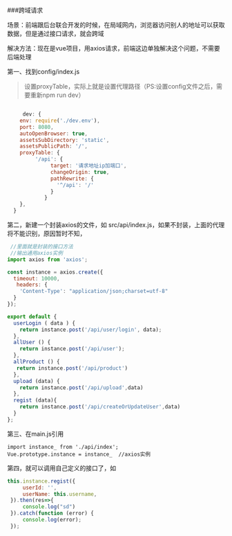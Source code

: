 ###跨域请求

场景：前端跟后台联合开发的时候，在局域网内，浏览器访问别人的地址可以获取数据，但是通过接口请求，就会跨域

解决方法：现在是vue项目，用axios请求，前端这边单独解决这个问题，不需要后端处理

第一、找到config/index.js

> 设置proxyTable，实际上就是设置代理路径（PS:设置config文件之后，需要重新npm run dev）

```javascript

     dev: {
    env: require('./dev.env'),
    port: 8080,
    autoOpenBrowser: true,
    assetsSubDirectory: 'static',
    assetsPublicPath: '/',
    proxyTable: {
         '/api': {
              target: '请求地址ip加端口',
              changeOrigin: true,
              pathRewrite: {
                '^/api': '/' 
              }
            }
    },
  }
```


第二，新建一个封装axios的文件，如 src/api/index.js，如果不封装，上面的代理将不能识别，原因暂时不知，

```javascript
 //里面就是封装的接口方法
 //输出通用axios实例
import axios from 'axios';

const instance = axios.create({
  timeout: 10000,
   headers: {
    'Content-Type': "application/json;charset=utf-8"
  }
});

export default {
  userLogin ( data ) {
    return instance.post('/api/user/login', data);
  },
  allUser () {
    return instance.post('/api/user');
  },
  allProduct () {
   return instance.post('/api/product')
  },
  upload (data) {
    return instance.post('/api/upload',data)
  },
  regist (data){
  	return instance.post('/api/createOrUpdateUser',data)
  }
};
```


第三、在main.js引用

    import instance_ from './api/index';
    Vue.prototype.instance = instance_  //axios实例

第四，就可以调用自己定义的接口了，如           

```javascript
this.instance.regist({             
     userId: '',       
     userName: this.username,        
 }).then(res=>{
     console.log("sd")
 }).catch(function (error) {
     console.log(error);
 });
```

